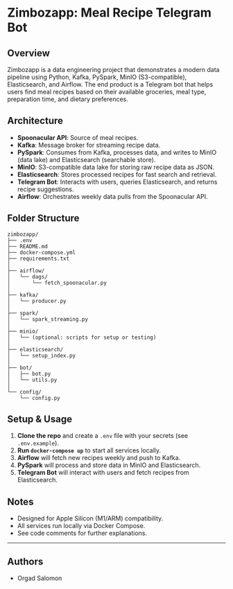 # Zimbozapp: Meal Recipe Telegram Bot

## Overview
Zimbozapp is a data engineering project that demonstrates a modern data pipeline using Python, Kafka, PySpark, MinIO (S3-compatible), Elasticsearch, and Airflow. The end product is a Telegram bot that helps users find meal recipes based on their available groceries, meal type, preparation time, and dietary preferences.

## Architecture
- **Spoonacular API**: Source of meal recipes.
- **Kafka**: Message broker for streaming recipe data.
- **PySpark**: Consumes from Kafka, processes data, and writes to MinIO (data lake) and Elasticsearch (searchable store).
- **MinIO**: S3-compatible data lake for storing raw recipe data as JSON.
- **Elasticsearch**: Stores processed recipes for fast search and retrieval.
- **Telegram Bot**: Interacts with users, queries Elasticsearch, and returns recipe suggestions.
- **Airflow**: Orchestrates weekly data pulls from the Spoonacular API.

## Folder Structure
```
zimbozapp/
├── .env
├── README.md
├── docker-compose.yml
├── requirements.txt
│
├── airflow/
│   └── dags/
│       └── fetch_spoonacular.py
│
├── kafka/
│   └── producer.py
│
├── spark/
│   └── spark_streaming.py
│
├── minio/
│   └── (optional: scripts for setup or testing)
│
├── elasticsearch/
│   └── setup_index.py
│
├── bot/
│   ├── bot.py
│   └── utils.py
│
└── config/
    └── config.py
```

## Setup & Usage
1. **Clone the repo** and create a `.env` file with your secrets (see `.env.example`).
2. **Run `docker-compose up`** to start all services locally.
3. **Airflow** will fetch new recipes weekly and push to Kafka.
4. **PySpark** will process and store data in MinIO and Elasticsearch.
5. **Telegram Bot** will interact with users and fetch recipes from Elasticsearch.

## Notes
- Designed for Apple Silicon (M1/ARM) compatibility.
- All services run locally via Docker Compose.
- See code comments for further explanations.

---

## Authors
- Orgad Salomon 